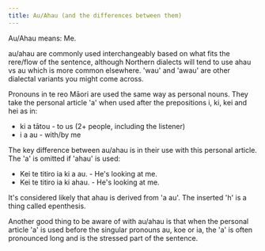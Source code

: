 ```yaml
---
title: Au/Ahau (and the differences between them)
---
```


Au/Ahau means: Me.

au/ahau are commonly used interchangeably based on what fits the rere/flow of the sentence, although Northern dialects will tend to use ahau vs au which is more common elsewhere. 'wau' and 'awau' are other dialectal variants you might come across.

Pronouns in te reo Māori are used the same way as personal nouns. They take the personal article 'a' when used after the prepositions i, ki, kei and hei as in:
- ki a tātou - to us (2+ people, including the listener)
- i a au - with/by me

The key difference between au/ahau is in their use with this personal article. The 'a' is omitted if 'ahau' is used:
- Kei te titiro ia ki a au. - He's looking at me.
- Kei te titiro ia ki ahau. - He's looking at me.

It's considered likely that ahau is derived from 'a au'. The inserted 'h' is a thing called epenthesis.

Another good thing to be aware of with au/ahau is that when the personal article 'a' is used before the singular pronouns au, koe or ia, the 'a' is often pronounced long and is the stressed part of the sentence.